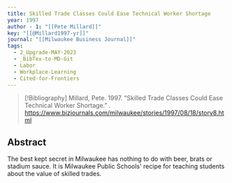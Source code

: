 ```yaml
---
title: Skilled Trade Classes Could Ease Technical Worker Shortage
year: 1997
author - 1: "[[Pete Millard]]"
key: "[[@Millard1997-yr]]"
journal: "[[Milwaukee Business Journal]]"
tags:
  - 2_Upgrade-MAY-2023
  - _BibTex-to-MD-Git
  - Labor
  - Workplace-Learning
  - Cited-for-Frontiers
---
```


> [!Bibliography]
> Millard, Pete. 1997. “Skilled Trade Classes Could Ease Technical Worker Shortage.” . https://www.bizjournals.com/milwaukee/stories/1997/08/18/story8.html

## Abstract
The best kept secret in Milwaukee has nothing to do with beer, brats or stadium sauce. It is Milwaukee Public Schools' recipe for teaching students about the value of skilled trades.